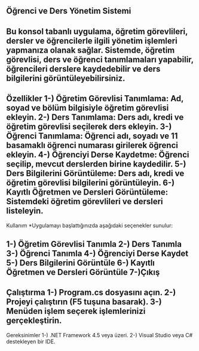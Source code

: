 
Öğrenci ve Ders Yönetim Sistemi
---
Bu konsol tabanlı uygulama, öğretim görevlileri, dersler ve öğrencilerle ilgili yönetim işlemleri yapmanıza olanak sağlar. Sistemde, öğretim görevlisi, ders ve öğrenci tanımlamaları yapabilir, öğrencileri derslere kaydedebilir ve ders bilgilerini görüntüleyebilirsiniz.
---
Özellikler
1-) Öğretim Görevlisi Tanımlama: Ad, soyad ve bölüm bilgisiyle öğretim görevlisi ekleyin.
2-) Ders Tanımlama: Ders adı, kredi ve öğretim görevlisi seçilerek ders ekleyin.
3-) Öğrenci Tanımlama: Öğrenci adı, soyadı ve 11 basamaklı öğrenci numarası girilerek öğrenci ekleyin.
4-) Öğrenciyi Derse Kaydetme: Öğrenci seçilip, mevcut derslerden birine kaydedilir.
5-) Ders Bilgilerini Görüntüleme: Ders adı, kredi ve öğretim görevlisi bilgilerini görüntüleyin.
6-) Kayıtlı Öğretmen ve Dersleri Görüntüleme: Sistemdeki öğretim görevlileri ve dersleri listeleyin.
---
Kullanım
*Uygulamayı başlattığınızda aşağıdaki seçenekler sunulur:

1-) Öğretim Görevlisi Tanımla
2-) Ders Tanımla
3-) Öğrenci Tanımla
4-) Öğrenciyi Derse Kaydet
5-) Ders Bilgilerini Görüntüle
6-) Kayıtlı Öğretmen ve Dersleri Görüntüle
7-)Çıkış
---
Çalıştırma
1-) Program.cs dosyasını açın.
2-) Projeyi çalıştırın (F5 tuşuna basarak).
3-) Menüden işlem seçerek işlemlerinizi gerçekleştirin.
---
Gereksinimler
1-) .NET Framework 4.5 veya üzeri.
2-) Visual Studio veya C# destekleyen bir IDE.

